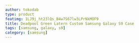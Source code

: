 ```yaml
---
author: tokodab
type: product
featimg: 1LJ9j_ht23lQs_B4w7S67lw3LPrNkMOF9
title: Deadpool Green Latern Custom Samsung Galaxy S9 Case
tags: [samsung, galaxy, s9]
category: [samsung]
---
```

